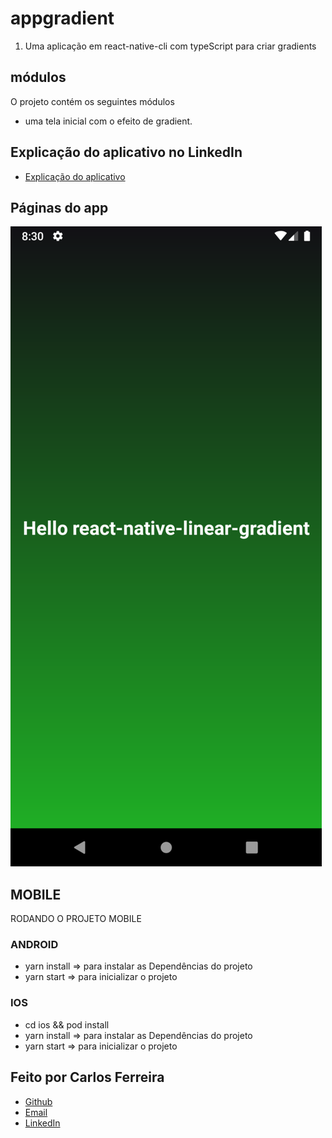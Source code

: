 # appgradient 
1. Uma aplicação em react-native-cli com typeScript para criar gradients

## módulos

O projeto contém os seguintes módulos

* uma tela inicial com o efeito de gradient.

## Explicação do aplicativo no LinkedIn
* [Explicação do aplicativo](https://www.linkedin.com/posts/carlos-ferreira-4b2ba219a_css-react-reactnative-activity-6900951529864491008-r610)

## Páginas do app
![Foto do App Home](https://github.com/CarlosSTS/appgradient/blob/master/images/gradient.png)

## MOBILE
RODANDO O PROJETO MOBILE

### ANDROID
* yarn install => para instalar as Dependências do projeto
* yarn start => para inicializar o projeto

### IOS
* cd ios && pod install
* yarn install => para instalar as Dependências do projeto
* yarn start => para inicializar o projeto

## Feito por Carlos Ferreira
* [Github](https://www.github.com/CarlosSTS)
* [Email](mailto://carlossts826@gmail.com)
* [LinkedIn](https://www.linkedin.com/in/carlos-ferreira-4b2ba219a/)